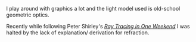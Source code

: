 I play around with graphics a lot and the light model used is old-school geometric optics.

Recently while following Peter Shirley's [_Ray Tracing in One Weekend_](https://raytracing.github.io/books/RayTracingInOneWeekend.html)
I was halted by the lack of explanation/ derivation for refraction.

